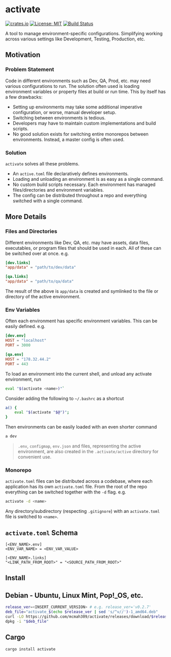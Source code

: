 # activate

[![crates.io](https://img.shields.io/crates/v/activate)](https://crates.io/crates/activate)
[![License: MIT](https://img.shields.io/badge/license-MIT-purple.svg)](https://opensource.org/licenses/MIT)
[![Build Status](https://github.com/mcmah309/activate/actions/workflows/rust.yml/badge.svg)](https://github.com/mcmah309/activate/actions)

A tool to manage environment-specific configurations. Simplifying working across various settings like Development, Testing, Production, etc.

## Motivation
### Problem Statement
Code in different environments such as Dev, QA, Prod, etc. may need various configurations to run. 
The solution often used is loading environment variables or property files at build or run time.
This by itself has a few drawbacks:
- Setting up environments may take some additional imperative configuration, or worse, manual developer setup.
- Switching between environments is tedious.
- Developers may have to maintain custom implementations and build scripts.
- No good solution exists for switching entire monorepos between environments. Instead, a master config is often used.

### Solution
`activate` solves all these problems.
- An `active.toml` file declaratively defines environments.
- Loading and unloading an environment is as easy as a single command.
- No custom build scripts necessary. Each environment has managed files/directories and environment variables.
- The config can be distributed throughout a repo and everything switched with a single command.

## More Details

### Files and Directories
Different environments like Dev, QA, etc. may have assets, data files, executables, or program files that should be used
in each. All of these can be switched over at once. e.g.
```toml
[dev.links]
"app/data" = "path/to/dev/data"

[qa.links]
"app/data" = "path/to/qa/data"
```
The result of the above is `app/data` is created and symlinked to the file or directory of the active environment.

### Env Variables
Often each environment has specific environment variables. This can be easily defined.
e.g.
```toml
[dev.env]
HOST = "localhost"
PORT = 3000

[qa.env]
HOST = "178.32.44.2"
PORT = 443
```
To load an environment into the current shell, and unload any activate environment, run
```bash
eval "$(activate <name>)"`
```
Consider adding the following to `~/.bashrc` as a shortcut
```bash
a() {
    eval "$(activate "$@")";
}
```
Then environments can be easily loaded with an even shorter command
```bash
a dev
```

> `.env`, `configmap`, `env.json` and files, representing the active environment,
> are also created in the `.activate/active` directory for convenient use.

### Monorepo
`activate.toml` files can be distributed across a codebase, where each application has its own
`activate.toml` file. From the root of the repo everything can be switched together with the `-d`
flag. e.g.
```bash
activate -d <name>
```
Any directory/subdirectory (respecting `.gitignore`) with an `activate.toml` file is switched to `<name>`.

## `activate.toml` Schema
```
[<ENV_NAME>.env]
<ENV_VAR_NAME> = <ENV_VAR_VALUE>

[<ENV_NAME>.links]
"<LINK_PATH_FROM_ROOT>" = "<SOURCE_PATH_FROM_ROOT>"
```

## Install

## Debian - Ubuntu, Linux Mint, Pop!_OS, etc.

```bash
release_ver=<INSERT_CURRENT_VERSION> # e.g. release_ver='v0.2.7'
deb_file="activate_$(echo $release_ver | sed 's/^v//')-1_amd64.deb"
curl -LO https://github.com/mcmah309/activate/releases/download/$release_ver/$deb_file
dpkg -i "$deb_file"
```

## Cargo
```bash
cargo install activate
```